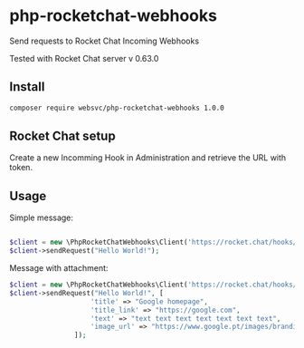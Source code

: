 # php-rocketchat-webhooks
Send requests to Rocket Chat Incoming Webhooks

Tested with Rocket Chat server  v 0.63.0

## Install

```bash
composer require websvc/php-rocketchat-webhooks 1.0.0
```

## Rocket Chat setup

Create a new Incomming Hook in Administration and retrieve the URL with token.


## Usage

Simple message: 
```php

$client = new \PhpRocketChatWebhooks\Client('https://rocket.chat/hooks/TOKEN', "Optional-Username");
$client->sendRequest("Hello World!");
```

Message with attachment:
```php
$client = new \PhpRocketChatWebhooks\Client('https://rocket.chat/hooks/TOKEN', "Optional-Username");
$client->sendRequest("Hello World!", [
                    'title' => "Google homepage",
                    'title_link' => "https://google.com",
                    'text' => "text text text text text text text",
                    'image_url' => "https://www.google.pt/images/branding/googlelogo/1x/googlelogo_color_272x92dp.png",
                ]);
```

